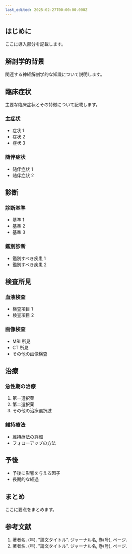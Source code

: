 ```yaml
---
last_edited: 2025-02-27T00:00:00.000Z
---
```





## はじめに

ここに導入部分を記載します。

## 解剖学的背景

関連する神経解剖学的な知識について説明します。

## 臨床症状

主要な臨床症状とその特徴について記載します。

### 主症状

- 症状 1
- 症状 2
- 症状 3

### 随伴症状

- 随伴症状 1
- 随伴症状 2

## 診断

### 診断基準

- 基準 1
- 基準 2
- 基準 3

### 鑑別診断

- 鑑別すべき疾患 1
- 鑑別すべき疾患 2

## 検査所見

### 血液検査

- 検査項目 1
- 検査項目 2

### 画像検査

- MRI 所見
- CT 所見
- その他の画像検査

## 治療

### 急性期の治療

1. 第一選択薬
2. 第二選択薬
3. その他の治療選択肢

### 維持療法

- 維持療法の詳細
- フォローアップの方法

## 予後

- 予後に影響を与える因子
- 長期的な経過

## まとめ

ここに要点をまとめます。

## 参考文献

1. 著者名. (年). "論文タイトル". ジャーナル名, 巻(号), ページ.
2. 著者名. (年). "論文タイトル". ジャーナル名, 巻(号), ページ. 
